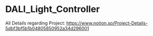 # DALI_Light_Controller

All Details regarding Project: https://www.notion.so/Project-Details-5dbf3bf5b1b04805850952a34d296001
